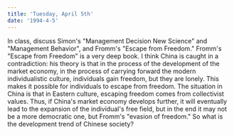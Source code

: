 ```yaml
---
title: 'Tuesday, April 5th'
date: '1994-4-5'
---
```


In class, discuss Simon's "Management Decision New Science" and "Management Behavior", and Fromm's "Escape from Freedom." Fromm's "Escape from Freedom" is a very deep book. I think China is caught in a contradiction: his theory is that in the process of the development of the market economy, in the process of carrying forward the modern individualistic culture, individuals gain freedom, but they are lonely. This makes it possible for individuals to escape from freedom. The situation in China is that in Eastern culture, escaping freedom comes from collectivist values. Thus, if China's market economy develops further, it will eventually lead to the expansion of the individual's free field, but in the end it may not be a more democratic one, but Fromm's "evasion of freedom." So what is the development trend of Chinese society?

